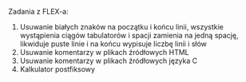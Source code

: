 Zadania z FLEX-a:

1. Usuwanie białych znaków na początku i końcu linii, wszystkie wystąpienia ciągów tabulatorów i spacji zamienia na jedną spację, likwiduje puste linie i na końcu wypisuje liczbę linii i słów
2. Usuwanie komentarzy w plikach źródłowych HTML
3. Usuwanie komentarzy w plikach źródłowych języka C
4. Kalkulator postfiksowy